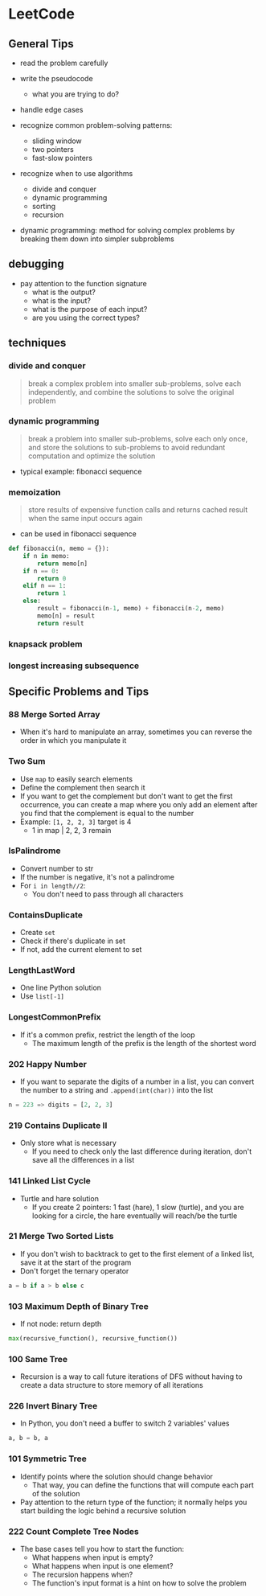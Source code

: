 
# LeetCode

## General Tips

- read the problem carefully
- write the pseudocode
  - what you are trying to do?
- handle edge cases
- recognize common problem-solving patterns:
  - sliding window
  - two pointers
  - fast-slow pointers
- recognize when to use algorithms
  - divide and conquer
  - dynamic programming
  - sorting
  - recursion

- dynamic programming: method for solving complex problems by breaking them down into simpler subproblems

## debugging

- pay attention to the function signature
  - what is the output?
  - what is the input?
  - what is the purpose of each input?
  - are you using the correct types?

## techniques

### divide and conquer

> break a complex problem into smaller sub-problems, solve each independently, and combine the solutions to solve the original problem

### dynamic programming

> break a problem into smaller sub-problems, solve each only once, and store the solutions to sub-problems to avoid redundant computation and optimize the solution

- typical example: fibonacci sequence

### memoization

> store results of expensive function calls and returns cached result when the same input occurs again

- can be used in fibonacci sequence

```python
def fibonacci(n, memo = {}):
    if n in memo:
        return memo[n]
    if n == 0:
        return 0
    elif n == 1:
        return 1
    else:
        result = fibonacci(n-1, memo) + fibonacci(n-2, memo)
        memo[n] = result
        return result
```

### knapsack problem

### longest increasing subsequence

## Specific Problems and Tips

### 88 Merge Sorted Array

- When it's hard to manipulate an array, sometimes you can reverse the order in which you manipulate it

### Two Sum

- Use `map` to easily search elements
- Define the complement then search it
- If you want to get the complement but don't want to get the first occurrence, you can create a map where you only add an element after you find that the complement is equal to the number
- Example: `[1, 2, 2, 3]` target is 4
  - 1 in map | 2, 2, 3 remain

### IsPalindrome

- Convert number to str
- If the number is negative, it's not a palindrome
- For `i in length//2`:
  - You don't need to pass through all characters

### ContainsDuplicate

- Create `set`
- Check if there's duplicate in set
- If not, add the current element to set

### LengthLastWord

- One line Python solution
- Use `list[-1]`

### LongestCommonPrefix

- If it's a common prefix, restrict the length of the loop
  - The maximum length of the prefix is the length of the shortest word

### 202 Happy Number

- If you want to separate the digits of a number in a list, you can convert the number to a string and `.append(int(char))` into the list

```python
n = 223 => digits = [2, 2, 3]
```

### 219 Contains Duplicate II

- Only store what is necessary
  - If you need to check only the last difference during iteration, don't save all the differences in a list

### 141 Linked List Cycle

- Turtle and hare solution
  - If you create 2 pointers: 1 fast (hare), 1 slow (turtle), and you are looking for a circle, the hare eventually will reach/be the turtle

### 21 Merge Two Sorted Lists

- If you don't wish to backtrack to get to the first element of a linked list, save it at the start of the program
- Don't forget the ternary operator

```python
a = b if a > b else c
```

### 103 Maximum Depth of Binary Tree

- If not node: return depth

```python
max(recursive_function(), recursive_function())
```

### 100 Same Tree

- Recursion is a way to call future iterations of DFS without having to create a data structure to store memory of all iterations

### 226 Invert Binary Tree

- In Python, you don't need a buffer to switch 2 variables' values

```python
a, b = b, a
```

### 101 Symmetric Tree

- Identify points where the solution should change behavior
  - That way, you can define the functions that will compute each part of the solution
- Pay attention to the return type of the function; it normally helps you start building the logic behind a recursive solution

### 222 Count Complete Tree Nodes

- The base cases tell you how to start the function:
  - What happens when input is empty?
  - What happens when input is one element?
  - The recursion happens when?
  - The function's input format is a hint on how to solve the problem
